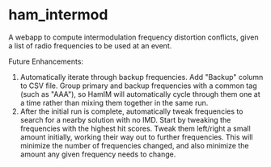 # ham_intermod
A webapp to compute intermodulation frequency distortion conflicts, given a list of radio frequencies to be used at an event.

Future Enhancements:
1. Automatically iterate through backup frequencies. Add "Backup" column to 
   CSV file. Group primary and backup frequencies with a common tag (such as
   "AAA"), so HamIM will automatically cycle through them one at a time rather
   than mixing them together in the same run.
2. After the initial run is complete, automatically tweak frequencies to search
   for a nearby solution with no IMD. Start by tweaking the frequencies with
   the highest hit scores. Tweak them left/right a small amount initially,
   working their way out to further frequencies. This will minimize the number
   of frequencies changed, and also minimize the amount any given frequency
   needs to change.
